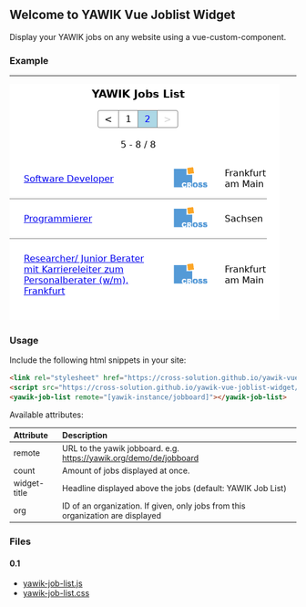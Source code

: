 ## Welcome to YAWIK Vue Joblist Widget

Display your YAWIK jobs on any website using a vue-custom-component.

### Example

<link rel="stylesheet" href="dist/0.1.0/yawik-job-list.css" />
<script src="dist/0.1.0/yawik-job-list.js" type="text/javascript"></script>
<yawik-job-list remote="https://yawik.org/demo/de/jobboard" count="5"></yawik-job-list>

---

![widget screenshot](static/images/widget-screenshot.png)

### Usage

Include the following html snippets in your site:
``` html
<link rel="stylesheet" href="https://cross-solution.github.io/yawik-vue-joblist-widget/dist/0.1.0/yawik-job-list.css" />
<script src="https://cross-solution.github.io/yawik-vue-joblist-widget/dist/0.1.0/yawik-job-list.js"></script>
<yawik-job-list remote="[yawik-instance/jobboard]"></yawik-job-list>
```

Available attributes:

| Attribute | Description | 
| :--- | :--- |
| remote | URL to the yawik jobboard. e.g. https://yawik.org/demo/de/jobboard |
| count | Amount of jobs displayed at once. | 
| widget-title | Headline displayed above the jobs (default: YAWIK Job List) | 
| org | ID of an organization. If given, only jobs from this organization are displayed | 

### Files

#### 0.1

* [yawik-job-list.js](dist/0.1.0/yawik-job-list.js)
* [yawik-job-list.css](dist/0.1.0/yawik-job-list.css)

